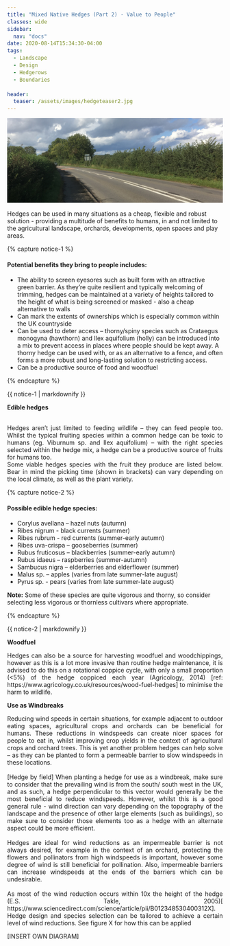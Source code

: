 ```yaml
---
title: "Mixed Native Hedges (Part 2) - Value to People"
classes: wide
sidebar:
  nav: "docs"
date: 2020-08-14T15:34:30-04:00
tags:
  - Landscape
  - Design
  - Hedgerows
  - Boundaries
  
header:
  teaser: /assets/images/hedgeteaser2.jpg
---
```


<img src="/assets/images/hedgeteaser2.jpg" alt="no-alignment">

<p style="text-align: justify;">
  
Hedges can be used in many situations as a cheap, flexible and robust solution - providing a multitude of benefits to humans, in and not limited to the agricultural landscape, orchards, developments, open spaces and play areas.
</p>

{% capture notice-1 %}

#### Potential benefits they bring to people includes:

* The ability to screen eyesores such as built form with an attractive green barrier. As they’re quite resilient and typically welcoming of trimming, hedges can be maintained at a variety of heights tailored to the height of what is being screened or masked - also a cheap alternative to walls
* Can mark the extents of ownerships which is especially common within the UK countryside
* Can be used to deter access – thorny/spiny species such as Crataegus monogyna (hawthorn) and Ilex aquifolium (holly) can be introduced into a mix to prevent access in places where people should be kept away. A thorny hedge can be used with, or as an alternative to a fence, and often forms a more robust and long-lasting solution to restricting access.
* Can be a productive source of food and woodfuel

{% endcapture %}

<div class="notice">
  {{ notice-1 | markdownify }}
</div>


**Edible hedges**

<p style="text-align: justify;">
<br>
Hedges aren’t just limited to feeding wildlife – they can feed people too. Whilst the typical fruiting species within a common hedge can be toxic to humans (eg. Viburnum sp. and Ilex aquifolium) – with the right species selected within the hedge mix, a hedge can be a productive source of fruits for humans too.
<br>
Some viable hedges species with the fruit they produce are listed below. Bear in mind the picking time (shown in brackets) can vary depending on the local climate, as well as the plant variety.

</p>

{% capture notice-2 %}
#### Possible edible hedge species:

* Corylus avellana – hazel nuts (autumn)
* Ribes nigrum - black currents (summer)
* Ribes rubrum - red currents (summer-early autumn)
* Ribes uva-crispa – gooseberries (summer)
* Rubus fruticosus – blackberries (summer-early autumn)
* Rubus idaeus – raspberries (summer-autumn)
* Sambucus nigra – elderberries and elderflower (summer)
* Malus sp. – apples (varies from late summer-late august)
* Pyrus sp. - pears (varies from late summer-late august)

**Note:** Some of these species are quite vigorous and thorny, so consider selecting less vigorous or thornless cultivars where appropriate. 

{% endcapture %}

<div class="notice">
  {{ notice-2 | markdownify }}
</div>



**Woodfuel**
<br>

<p style="text-align: justify;">
Hedges can also be a source for harvesting woodfuel and woodchippings, however as this is a lot more invasive than routine hedge maintenance, it is advised to do this on a rotational coppice cycle, with only a small proportion (<5%) of the hedge coppiced each year (Agricology, 2014) [ref: https://www.agricology.co.uk/resources/wood-fuel-hedges] to minimise the harm to wildlife.
</p>
  
**Use as Windbreaks**
<br>

<p style="text-align: justify;">
Reducing wind speeds in certain situations, for example adjacent to outdoor eating spaces, agricultural crops and orchards can be beneficial for humans. These reductions in windspeeds can create nicer spaces for people to eat in, whilst improving crop yields in the context of agricultural crops and orchard trees. This is yet another problem hedges can help solve – as they can be planted to form a permeable barrier to slow windspeeds in these locations.
<br><br>
[Hedge by field]
When planting a hedge for use as a windbreak, make sure to consider that the prevailing wind is from the south/ south west in the UK, and as such, a hedge perpendicular to this vector would generally be the most beneficial to reduce windspeeds. However, whilst this is a good general rule - wind direction can vary depending on the topography of the landscape and the presence of other large elements (such as buildings), so make sure to consider those elements too as a hedge with an alternate aspect could be more efficient.
<br><br>
Hedges are ideal for wind reductions as an impermeable barrier is not always desired, for example in the context of an orchard, protecting the flowers and pollinators from high windspeeds is important, however some degree of wind is still beneficial for pollination. Also, impermeable barriers can increase windspeeds at the ends of the barriers which can be undesirable.
<br><br>
As most of the wind reduction occurs within 10x the height of the hedge (E.S. Takle, 2005)[ https://www.sciencedirect.com/science/article/pii/B012348530400312X]. Hedge design and species selection can be tailored to achieve a certain level of wind reductions. See figure X for how this can be applied

</p>

[INSERT OWN DIAGRAM]


